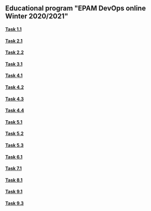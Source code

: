## Educational program "EPAM DevOps online Winter 2020/2021"

#### <a href="https://github.com/Yevhenii-Orlov/DevOps_online_Kiev_2020Q42021Q1/tree/main/m1/task1.1" target="_blank">Task 1.1</a>

#### <a href="https://github.com/Yevhenii-Orlov/DevOps_online_Kiev_2020Q42021Q1/blob/main/m2/task2.1/readme.md" target="_blank">Task 2.1</a>

#### <a href="https://github.com/Yevhenii-Orlov/DevOps_online_Kiev_2020Q42021Q1/blob/main/m2/task2.2/readme.md" target="_blank">Task 2.2</a>

#### <a href="https://github.com/Yevhenii-Orlov/DevOps_online_Kiev_2020Q42021Q1/blob/main/m3/task3.1/readme.md" target="_blank">Task 3.1</a>

#### <a href="https://github.com/Yevhenii-Orlov/DevOps_online_Kiev_2020Q42021Q1/blob/main/m4/task4.1/readme.md" target="_blank">Task 4.1</a>

#### <a href="https://github.com/Yevhenii-Orlov/DevOps_online_Kiev_2020Q42021Q1/blob/main/m4/task4.2/readme.md" target="_blank">Task 4.2</a>

#### <a href="https://github.com/Yevhenii-Orlov/DevOps_online_Kiev_2020Q42021Q1/blob/main/m4/task4.3/readme.md" target="_blank">Task 4.3</a>

#### <a href="https://github.com/Yevhenii-Orlov/DevOps_online_Kiev_2020Q42021Q1/blob/main/m4/task4.4/readme.md" target="_blank">Task 4.4</a>

#### <a href="https://github.com/Yevhenii-Orlov/DevOps_online_Kiev_2020Q42021Q1/blob/main/m5/readme.md" target="_blank">Task 5.1</a>

#### <a href="https://github.com/Yevhenii-Orlov/DevOps_online_Kiev_2020Q42021Q1/blob/main/m5/Task5.2/readme.md" target="_blank">Task 5.2</a>

#### <a href="https://github.com/Yevhenii-Orlov/DevOps_online_Kiev_2020Q42021Q1/blob/main/m5/Task5.3/readme.md" target="_blank">Task 5.3</a>

#### <a href="https://github.com/Yevhenii-Orlov/DevOps_online_Kiev_2020Q42021Q1/blob/main/m6/Task6.1/readme.md" target="_blank">Task 6.1</a>

#### <a href="https://github.com/Yevhenii-Orlov/DevOps_online_Kiev_2020Q42021Q1/blob/main/m7/Task7.1/readme.md" target="_blank">Task 7.1</a>

#### <a href="https://github.com/Yevhenii-Orlov/DevOps_online_Kiev_2020Q42021Q1/blob/main/m8/Task8.1/readme.md" target="_blank">Task 8.1</a>

#### <a href="https://github.com/Yevhenii-Orlov/DevOps_online_Kiev_2020Q42021Q1/blob/main/m9/Task9.1/readme.md" target="_blank">Task 9.1</a>

#### <a href="https://github.com/Yevhenii-Orlov/DevOps_online_Kiev_2020Q42021Q1/blob/main/m9/Task9.3/readme.md" target="_blank">Task 9.3</a>